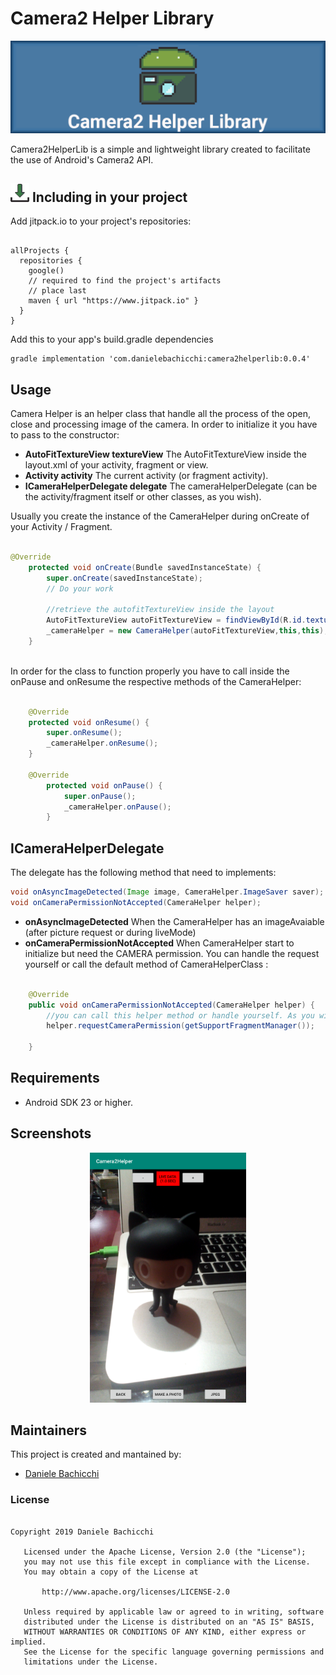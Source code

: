 # Camera2 Helper Library

![Image](https://raw.githubusercontent.com/Badge87/Camera2Helper/master/extra/images/banner.png)

Camera2HelperLib is a simple and lightweight library created to facilitate the use of Android's Camera2 API.

## <img  width="30" height="30" src="https://github.com/Badge87/Camera2Helper/blob/master/extra/images/ico_install.png?raw=true"> Including in your project 
Add jitpack.io to your project's repositories:


```

allProjects {
  repositories {
    google() 
    // required to find the project's artifacts
    // place last
    maven { url "https://www.jitpack.io" }
  }
}

```

Add this to your app's build.gradle dependencies

```
gradle implementation 'com.danielebachicchi:camera2helperlib:0.0.4'

```

## Usage
Camera Helper is an helper class that handle all the process of the open, close and processing image of the camera. In order to initialize it you have to pass to the constructor:
* <b>AutoFitTextureView textureView</b> 
The AutoFitTextureView inside the layout.xml of your activity, fragment or view.
* <b>Activity activity</b>
The current activity (or fragment activity).
* <b>ICameraHelperDelegate delegate</b>
The cameraHelperDelegate (can be the activity/fragment itself or other classes, as you wish).

Usually you create the instance of the CameraHelper during onCreate of your Activity / Fragment.

```java

@Override
    protected void onCreate(Bundle savedInstanceState) {
        super.onCreate(savedInstanceState);
        // Do your work
        
        //retrieve the autofitTextureView inside the layout
        AutoFitTextureView autoFitTextureView = findViewById(R.id.textureView);
        _cameraHelper = new CameraHelper(autoFitTextureView,this,this);
    }
    
```
 
In order for the class to function properly you have to call inside the onPause and onResume the respective methods of the CameraHelper:

```java

    @Override
    protected void onResume() {
        super.onResume();
        _cameraHelper.onResume();
    }
    
    @Override
        protected void onPause() {
            super.onPause();
            _cameraHelper.onPause();
        }

```

## ICameraHelperDelegate
The delegate has the following method that need to implements:
 
 ```java
 void onAsyncImageDetected(Image image, CameraHelper.ImageSaver saver);
 void onCameraPermissionNotAccepted(CameraHelper helper);
 
 ```

* <b>onAsyncImageDetected</b> 
When the CameraHelper has an imageAvaiable (after picture request or during liveMode) 
* <b>onCameraPermissionNotAccepted</b>
When CameraHelper start to initialize but need the CAMERA permission. You can handle the request yourself or call the default method of CameraHelperClass :

```java

    @Override
    public void onCameraPermissionNotAccepted(CameraHelper helper) {
        //you can call this helper method or handle yourself. As you wish :)
        helper.requestCameraPermission(getSupportFragmentManager());

    }

```

## Requirements
* Android SDK 23 or higher.

## Screenshots
<p align="center">
<img  height="400" src="https://github.com/Badge87/Camera2Helper/blob/master/extra/images/screenshot_01.png?raw=true">  
</p>

## Maintainers
This project is created and mantained by:
* [Daniele Bachicchi](http://github.com/badge87)

### License

```

Copyright 2019 Daniele Bachicchi

   Licensed under the Apache License, Version 2.0 (the "License");
   you may not use this file except in compliance with the License.
   You may obtain a copy of the License at

       http://www.apache.org/licenses/LICENSE-2.0

   Unless required by applicable law or agreed to in writing, software
   distributed under the License is distributed on an "AS IS" BASIS,
   WITHOUT WARRANTIES OR CONDITIONS OF ANY KIND, either express or implied.
   See the License for the specific language governing permissions and
   limitations under the License.
   
```
